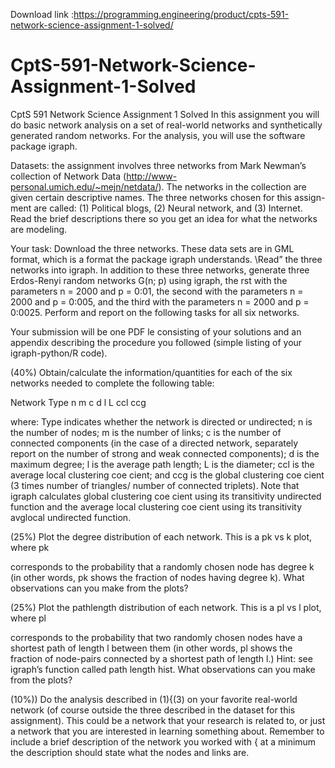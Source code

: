 Download link :https://programming.engineering/product/cpts-591-network-science-assignment-1-solved/

# CptS-591-Network-Science-Assignment-1-Solved
CptS 591 Network Science Assignment 1 Solved
In this assignment you will do basic network analysis on a set of real-world networks and synthetically generated random networks. For the analysis, you will use the software package igraph.

Datasets: the assignment involves three networks from Mark Newman’s collection of Network Data (http://www-personal.umich.edu/~mejn/netdata/). The networks in the collection are given certain descriptive names. The three networks chosen for this assign-ment are called: (1) Political blogs, (2) Neural network, and (3) Internet. Read the brief descriptions there so you get an idea for what the networks are modeling.

Your task: Download the three networks. These data sets are in GML format, which is a format the package igraph understands. \Read” the three networks into igraph. In addition to these three networks, generate three Erdos-Renyi random networks G(n; p) using igraph, the rst with the parameters n = 2000 and p = 0:01, the second with the parameters n = 2000 and p = 0:005, and the third with the parameters n = 2000 and p = 0:0025. Perform and report on the following tasks for all six networks.

Your submission will be one PDF le consisting of your solutions and an appendix describing the procedure you followed (simple listing of your igraph-python/R code).

(40%) Obtain/calculate the information/quantities for each of the six networks needed to complete the following table:

Network Type n m c d l L ccl ccg

where: Type indicates whether the network is directed or undirected; n is the number of nodes; m is the number of links; c is the number of connected components (in the case of a directed network, separately report on the number of strong and weak connected components); d is the maximum degree; l is the average path length; L is the diameter; ccl is the average local clustering coe cient; and ccg is the global clustering coe cient (3 times number of triangles/ number of connected triplets). Note that igraph calculates global clustering coe cient using its transitivity undirected function and the average local clustering coe cient using its transitivity avglocal undirected function.

(25%) Plot the degree distribution of each network. This is a pk vs k plot, where pk

corresponds to the probability that a randomly chosen node has degree k (in other words, pk shows the fraction of nodes having degree k). What observations can you make from the plots?

(25%) Plot the pathlength distribution of each network. This is a pl vs l plot, where pl

corresponds to the probability that two randomly chosen nodes have a shortest path of length l between them (in other words, pl shows the fraction of node-pairs connected by a shortest path of length l.) Hint: see igraph’s function called path length hist. What observations can you make from the plots?


(10%)) Do the analysis described in (1){(3) on your favorite real-world network (of course outside the three described in the dataset for this assignment). This could be a network that your research is related to, or just a network that you are interested in learning something about. Remember to include a brief description of the network you worked with { at a minimum the description should state what the nodes and links are.
